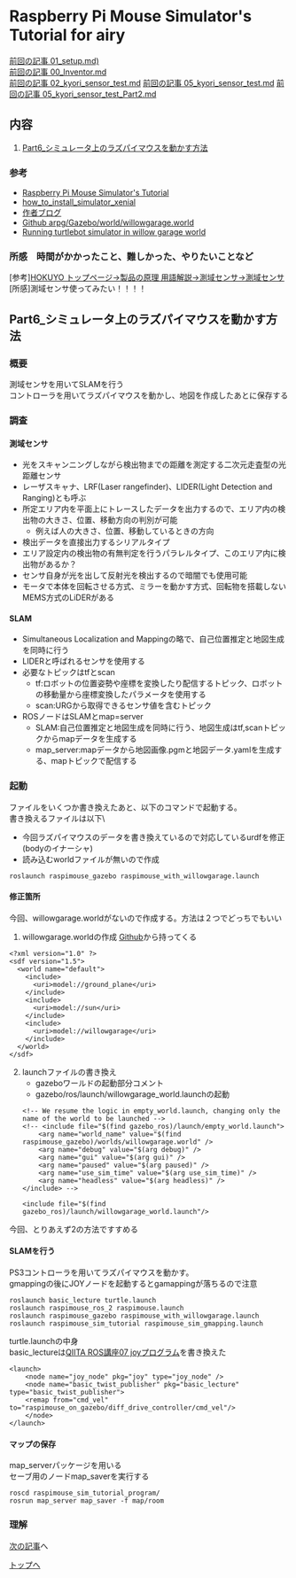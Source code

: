 # Raspberry Pi Mouse Simulator's Tutorial for airy

[前回の記事 01_setup.md)](./01_setup.md)\
[前回の記事 00_Inventor.md](./00_Inventor.md)\
[前回の記事 02_kyori_sensor_test.md](./02_kyori_sensor_test.md)
[前回の記事 05_kyori_sensor_test.md](./05_kyori_sensor_test.md)
[前回の記事 05_kyori_sensor_test_Part2.md](./05_kyori_sensor_test_Part2.md)

## 内容
1. [Part6_シミュレータ上のラズパイマウスを動かす方法](#Part6_シミュレータ上のラズパイマウスを動かす方法)

### 参考
* [Raspberry Pi Mouse Simulator's Tutorial](https://raspimouse-sim-tutorial.gitbook.io/project/)
* [how_to_install_simulator_xenial](https://github.com/rt-net/raspimouse_sim/wiki/how_to_install_simulator_xenial) 
* [作者ブログ](https://products.rt-net.jp/micromouse/archives/tag/ros)
* [Github arpg/Gazebo/world/willowgarage.world](https://github.com/arpg/Gazebo/blob/master/worlds/willowgarage.world)
* [Running turtlebot simulator in willow garage world](https://answers.ros.org/question/12956/running-turtlebot-simulator-in-willow-garage-world/)


### 所感　時間がかかったこと、難しかった、やりたいことなど
[参考][HOKUYO トップページ->製品の原理 用語解説->測域センサ->測域センサ](https://www.hokuyo-aut.co.jp/products/data.php?id=41)
[所感]測域センサ使ってみたい！！！！

## Part6_シミュレータ上のラズパイマウスを動かす方法
### 概要
測域センサを用いてSLAMを行う\
コントローラを用いてラズパイマウスを動かし、地図を作成したあとに保存する

### 調査
#### 測域センサ
* 光をスキャンニングしながら検出物までの距離を測定する二次元走査型の光距離センサ
* レーザスキャナ、LRF(Laser rangefinder)、LIDER(Light Detection and Ranging)とも呼ぶ
* 所定エリア内を平面上にトレースしたデータを出力するので、エリア内の検出物の大きさ、位置、移動方向の判別が可能
    * 例えば人の大きさ、位置、移動しているときの方向
* 検出データを直接出力するシリアルタイプ
* エリア設定内の検出物の有無判定を行うパラレルタイプ、このエリア内に検出物があるか？
* センサ自身が光を出して反射光を検出するので暗闇でも使用可能
* モータで本体を回転させる方式、ミラーを動かす方式、回転物を搭載しないMEMS方式のLiDERがある
#### SLAM
* Simultaneous Localization and Mappingの略で、自己位置推定と地図生成を同時に行う
* LIDERと呼ばれるセンサを使用する
* 必要なトピックはtfとscan
    * tf:ロボットの位置姿勢や座標を変換したり配信するトピック、ロボットの移動量から座標変換したパラメータを使用する
    * scan:URGから取得できるセンサ値を含むトピック
* ROSノードはSLAMとmap=server
    * SLAM:自己位置推定と地図生成を同時に行う、地図生成はtf,scanトピックからmapデータを生成する
    * map_server:mapデータから地図画像.pgmと地図データ.yamlを生成する、mapトピックで配信する

### 起動
ファイルをいくつか書き換えたあと、以下のコマンドで起動する。\
書き換えるファイルは以下\
* 今回ラズパイマウスのデータを書き換えているので対応しているurdfを修正(bodyのイナーシャ)
* 読み込むworldファイルが無いので作成
```
roslaunch raspimouse_gazebo raspimouse_with_willowgarage.launch
```
#### 修正箇所
今回、willowgarage.worldがないので作成する。方法は２つでどっちでもいい
1. willowgarage.worldの作成
[Github](https://github.com/arpg/Gazebo/blob/master/worlds/willowgarage.world)から持ってくる
```
<?xml version="1.0" ?>
<sdf version="1.5">
  <world name="default">
    <include>
      <uri>model://ground_plane</uri>
    </include>
    <include>
      <uri>model://sun</uri>
    </include>
    <include>
      <uri>model://willowgarage</uri>
    </include>
  </world>
</sdf>
```
2. launchファイルの書き換え
    * gazeboワールドの起動部分コメント
    * gazebo/ros/launch/willowgarage_world.launchの起動
    ```
    <!-- We resume the logic in empty_world.launch, changing only the name of the world to be launched -->
    <!-- <include file="$(find gazebo_ros)/launch/empty_world.launch">
        <arg name="world_name" value="$(find raspimouse_gazebo)/worlds/willowgarage.world" />
        <arg name="debug" value="$(arg debug)" />
        <arg name="gui" value="$(arg gui)" />
        <arg name="paused" value="$(arg paused)" />
        <arg name="use_sim_time" value="$(arg use_sim_time)" />
        <arg name="headless" value="$(arg headless)" />
    </include> -->

    <include file="$(find gazebo_ros)/launch/willowgarage_world.launch"/>
    ```
今回、とりあえず2の方法ですすめる

#### SLAMを行う
PS3コントローラを用いてラズパイマウスを動かす。\
gmappingの後にJOYノードを起動するとgamappingが落ちるので注意
```
roslaunch basic_lecture turtle.launch
roslaunch raspimouse_ros_2 raspimouse.launch
roslaunch raspimouse_gazebo raspimouse_with_willowgarage.launch
roslaunch raspimouse_sim_tutorial raspimouse_sim_gmapping.launch
```
turtle.launchの中身\
basic_lectureは[QIITA ROS講座07 joyプログラム](https://qiita.com/srs/items/9114bb3c27a148e0b855)を書き換えた
```
<launch>
    <node name="joy_node" pkg="joy" type="joy_node" />
    <node name="basic_twist_publisher" pkg="basic_lecture" type="basic_twist_publisher">
    <remap from="cmd_vel" to="raspimouse_on_gazebo/diff_drive_controller/cmd_vel"/>
    </node>
</launch>
```
#### マップの保存
map_serverパッケージを用いる\
セーブ用のノードmap_saverを実行する
```
roscd raspimouse_sim_tutorial_program/
rosrun map_server map_saver -f map/room
```

### 理解
[次の記事](./06_slam_using_urg_Part2.md)へ

[トップへ](#内容)

<!--
```
プログラムを書く
```
-->

